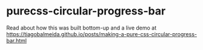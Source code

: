 # purecss-circular-progress-bar
Read about how this was built bottom-up and a live demo at https://tiagobalmeida.github.io/posts/making-a-pure-css-circular-progress-bar.html
